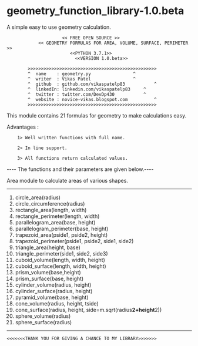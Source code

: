 # geometry_function_library-1.0.beta
A simple easy to use geometry calculation.

			             << FREE OPEN SOURCE >>
	            << GEOMETRY FORMULAS FOR AREA, VOLUME, SURFACE, PERIMETER >>
			                <<PYTHON 3.7.1>>
		                      <<VERSION 1.0.beta>>

			>>>>>>>>>>>>>>>>>>>>>>>>>>>>>>>>>>>>>>>>>>>>>>>>>
			^  name    : geometry.py		        ^
			^  writer  : Vikas Patel		        ^	
			^  github  : github.com/vikaspatelp83       	^
			^  linkedIn: linkedin.com/vikaspatelp83		^
			^  twitter : twitter.com/DevDp430	        ^
			^  website : novice-vikas.blogspot.com	       	^
			>>>>>>>>>>>>>>>>>>>>>>>>>>>>>>>>>>>>>>>>>>>>>>>>>


This module contains 21 formulas for geometry to make calculations easy.

Advantages :
	
		1> Well written functions with full name.
	
		2> In line support.
	
		3> All functions return calculated values.

 
---- The functions and their parameters are given below.----


 Area module to calculate areas of various shapes.
*************************************************************************
 1. circle_area(radius)
 2. circle_circumference(radius)
 3. rectangle_area(length, width)
 4. rectangle_perimeter(length, width)
 5. parallelogram_area(base, height)
 6. parallelogram_perimeter(base, height)
 7. trapezoid_area(pside1, pside2, height)
 8. trapezoid_perimeter(pside1, pside2, side1, side2)
 9. triangle_area(height, base)
 10. triangle_perimeter(side1, side2, side3)
 11. cuboid_volume(length, width, height)
 12. cuboid_surface(length, width, height)
 13. prism_volume(base,height)
 14. prism_surface(base, height)
 15. cylinder_volume(radius, height)
 16. cylinder_surface(radius, height)
 17. pyramid_volume(base, height)
 18. cone_volume(radius, height, tside)
 19. cone_surface(radius, height, side=m.sqrt(radius**2+height**2))
 20. sphere_volume(radius)
 21. sphere_surface(radius)

**************************************************************************

	<<<<<<<THANK YOU FOR GIVING A CHANCE TO MY LIBRARY>>>>>>>
